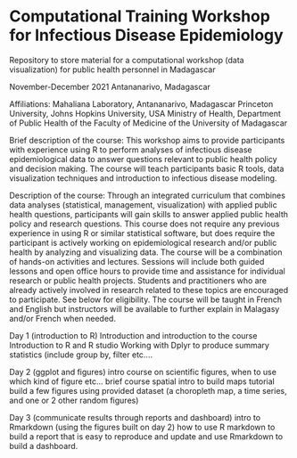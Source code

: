 # Computational Training Workshop for Infectious Disease Epidemiology
Repository to store material for a computational workshop (data visualization) for public health personnel in Madagascar

November-December 2021
Antananarivo, Madagascar

Affiliations:
Mahaliana Laboratory, Antananarivo, Madagascar
Princeton University, Johns Hopkins University, USA
Ministry of Health, Department of Public Health of the Faculty of Medicine of the University of Madagascar

Brief description of the course:
This workshop aims to provide participants with experience using R to perform analyses of infectious disease epidemiological data to answer questions relevant to public health policy and decision making. The course will teach participants basic R tools, data visualization techniques and introduction to infectious disease modeling.

Description of the course: 
Through an integrated curriculum that combines data analyses (statistical, management, visualization) with applied public health questions, participants will gain skills to answer applied public health policy and research questions. This course does not require any previous experience in using R or similar statistical software, but does require the participant is actively working on epidemiological research and/or public health by analyzing and visualizing data. The course will be a combination of hands-on activities and lectures. Sessions will include both guided lessons and open office hours to provide time and assistance for individual research or public health projects. Students and practitioners who are already actively involved in research related to these topics are encouraged to participate. See below for eligibility. The course will be taught in French and English but instructors will be available to further explain in Malagasy and/or French when needed.

Day 1 (introduction to R) 
Introduction and introduction to the course 
Introduction to R and R studio
Working with Dplyr to produce summary statistics (include group by, filter etc....
 
 
Day 2 (ggplot and figures)
intro course on scientific figures, when to use which kind of figure etc...
brief course spatial intro to build maps
tutorial build a few figures using provided dataset (a choropleth map, a time series, and one or 2 other random figures)

 
Day 3 (communicate results through reports and dashboard)
intro to Rmarkdown (using the figures built on day 2)
how to use R markdown to build a report that is easy to reproduce and update 
and use Rmarkdown to build a dashboard.

